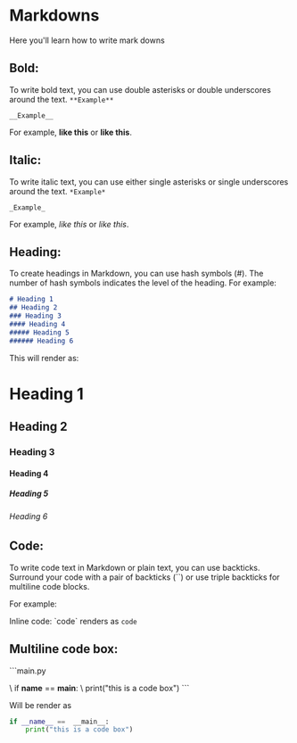 # Markdowns
Here you'll learn how to write mark downs

## Bold:
To write bold text, you can use double asterisks or double underscores around the text. 
`**Example**`

`__Example__`

For example, **like this** or __like this__.


## Italic:
To write italic text, you can use either single asterisks or single underscores around the text. 
`*Example*`

`_Example_`

For example, *like this* or _like this_.


## Heading:
To create headings in Markdown, you can use hash symbols (#). The number of hash symbols indicates the level of the heading. For example:

```markdown
# Heading 1
## Heading 2
### Heading 3
#### Heading 4
##### Heading 5
###### Heading 6
```

This will render as:

# Heading 1
## Heading 2
### Heading 3
#### Heading 4
##### Heading 5
###### Heading 6


## Code:
To write code text in Markdown or plain text, you can use backticks. Surround your code with a pair of backticks (``) or use triple backticks for multiline code blocks.

 For example:

Inline code: \`code\` renders as `code`


## Multiline code box:

\```main.py

\    if __name__ == __main__:
\    print("this is a code box")
\```

Will be render as

```main.py
if __name__ ==  __main__:
    print("this is a code box")
```
